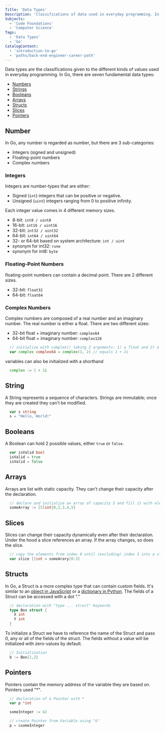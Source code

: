 ```yaml
---
Title: 'Data Types'
Description: 'Classifications of data used in everyday programming. In Go, there are seven fundamental data types: Numbers, Strings, Booleans, Arrays, Structs, Slices, and Pointers.'
Subjects:
  - 'Code Foundations'
  - 'Computer Science'
Tags:
  - 'Data Types'
  - 'Go'
CatalogContent:
  - 'introduction-to-go'
  - 'paths/back-end-engineer-career-path'
---
```


Data types are the classifications given to the different kinds of values used in everyday programming. In Go, there are seven fundamental data types:

- [Numbers](#Numbers)
- [Strings](#Strings)
- [Booleans](#Booleans)
- [Arrays](#Arrays)
- [Structs](#Structs)
- [Slices](#Slices)
- [Pointers](#Pointers)

## Number

In Go, any number is regarded as number, but there are 3 sub-categories:

- Integers (signed and unsigned)
- Floating-point numbers
- Complex numbers

### Integers

Integers are number-types that are either:

- Signed (`int`) integers that can be positive or negative.
- Unsigned (`uint`) integers ranging from 0 to positive infinity.

Each integer value comes in 4 different memory sizes.

- 8-bit: `int8 / uint8`
- 16-bit: `int16 / uint16`
- 32-bit: `int32 / uint32`
- 64-bit: `int64 / uint64`
- 32- or 64-bit based on system architecture: `int / uint`
- synonym for int32: `rune`
- synonym for int8: `byte`

### Floating-Point Numbers

floating-point numbers can contain a decimal point. There are 2 different sizes.

- 32-bit: `float32`
- 64-bit: `float64`

### Complex Numbers

Complex numbers are composed of a real number and an imaginary number. The real number is either a float. There are two different sizes:

- 32-bit float + imaginary number: `complex64`
- 64-bit float + imaginary number: `complex128`

```go
  // initialize with complex() taking 2 arguments: 1) a float and 2) a complex number
  var complex complex64 = complex(1, 2) // equals 1 + 2i
```

variables can also be initialized with a shorthand

```go
  complex := 1 + 2i
```

## String

A String represents a sequence of characters. Strings are immutable; once they are created they can't be modified.

```go
  var s string
  s = "Hello, World!"
```

## Booleans

A Boolean can hold 2 possible values, either `true` or `false`.

```go
  var isValid bool
  isValid = true
  isValid = false
```

## Arrays

Arrays are list with static capacity. They can't change their capacity after the declaration.

```go
  // declare and initialize an arraz of capacity 5 and fill it with elements
  someArray := [5]int{0,2,3,4,5}
```

## Slices

Slices can change their capacity dynamically even after their declaration. Under the hood a slice references an array. If the array changes, so does the slice.

```go
  // copy the elements from index 0 until (excluding) index 3 into a slace
  var slice []int = someArary[0:3]
```

## Structs

In Go, a Struct is a more complex type that can contain custom fields. It's similar to an [object in JavaScript](https://www.codecademy.com/resources/docs/javascript/objects) or a [dictionary in Python](https://www.codecademy.com/resources/docs/python/dictionaries). The fields of a Struct can be accessed with a dot "."

```go
  // declaration with "type ... struct" keywords
  type Box struct {
    X int
    Y int
  }
```

To initialize a Struct we have to reference the name of the Struct and pass 0, any or all of the fields of the struct. The fields without a value will be initialized with zero-values by default.

```go
  // Initialization
  b := Box{1,2}
```

## Pointers

Pointers contain the memory address of the variable they are based on. Pointers used "\*".

```go
  // declaration of a Pointer with *
  var p *int
```

```go
  someInteger := 42

  // create Pointer from Variable using "&"
  p = &someInteger
```
